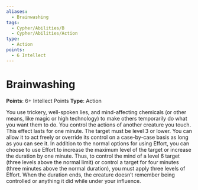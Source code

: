 ```yaml
---
aliases:
  - Brainwashing
tags:
  - Cypher/Abilities/B
  - Cypher/Abilities/Action
type:
  - Action
points:
  - 6 Intellect
---
```


# Brainwashing

**Points**: 6+ Intellect Points
**Type**: Action

You use trickery, well-spoken lies, and mind-affecting chemicals (or other means, like magic or high technology) to make others temporarily do what you want them to do. You control the actions of another creature you touch. This effect lasts for one minute. The target must be level 3 or lower. You can allow it to act freely or override its control on a case-by-case basis as long as you can see it. In addition to the normal options for using Effort, you can choose to use Effort to increase the maximum level of the target or increase the duration by one minute. Thus, to control the mind of a level 6 target (three levels above the normal limit) or control a target for four minutes (three minutes above the normal duration), you must apply three levels of Effort. When the duration ends, the creature doesn’t remember being controlled or anything it did while under your influence.
